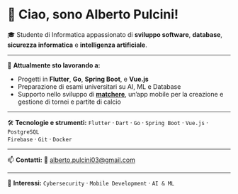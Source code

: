 # 👋 Ciao, sono Alberto Pulcini!

🎓 Studente di Informatica appassionato di **sviluppo software**, **database**, **sicurezza informatica** e **intelligenza artificiale**.

---

🚀 **Attualmente sto lavorando a:**
- Progetti in **Flutter**, **Go**, **Spring Boot**, e **Vue.js**
- Preparazione di esami universitari su AI, ML e Database
- Supporto nello sviluppo di **[matchere](https://apps.apple.com/it/app/matchere/id6746124932)**, un’app mobile per la creazione e gestione di tornei e partite di calcio

---

🛠️ **Tecnologie e strumenti:**
`Flutter` · `Dart` · `Go` · `Spring Boot` · `Vue.js` · `PostgreSQL`  
`Firebase` · `Git` · `Docker`

---

📫 **Contatti:**
📧 alberto.pulcini03@gmail.com

---

🧠 **Interessi:**
`Cybersecurity` · `Mobile Development` · `AI & ML`
